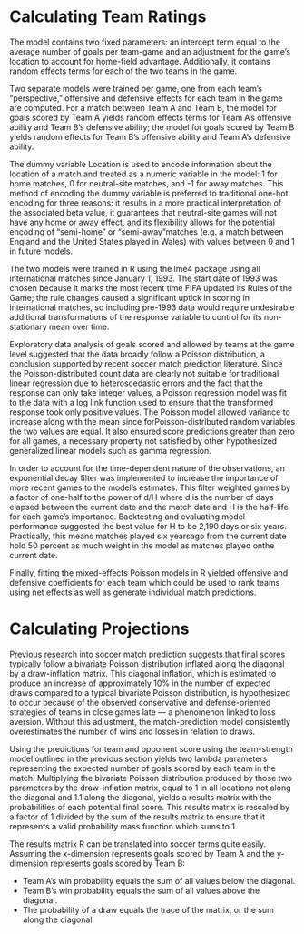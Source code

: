 
# Calculating Team Ratings

The model contains two fixed parameters: an intercept term equal to the average number of goals per team-game and an adjustment for the game’s location to account for home-field advantage. Additionally, it contains random effects terms for each of the two teams in the game. 

Two separate models were trained per game, one from each team’s “perspective,” offensive and defensive effects for each team in the game are computed. For a match between Team A and Team B, the model for goals scored by Team A yields random effects terms for Team A’s offensive ability and Team B’s defensive ability; the model for goals scored by Team B yields random effects for Team B’s offensive ability and Team A’s defensive ability. 

The dummy variable Location is used to encode information about the location of a match and treated as a numeric variable in the model: 1 for home matches, 0 for neutral-site matches, and -1 for away matches. This method of encoding the dummy variable is preferred to traditional one-hot encoding for three reasons: it results in a more practical interpretation of the associated beta value, it guarantees that neutral-site games will not have any home or away effect, and its flexibility allows for the potential encoding of “semi-home” or “semi-away”matches (e.g. a match between England and the United States played in Wales) with values between 0 and 1 in future models. 

The two models were trained in R using the lme4 package using all international matches 
since January 1, 1993. The start date of 1993 was chosen because it marks the most recent time FIFA updated its Rules of the Game; the rule changes caused a significant uptick in scoring in international matches, so including pre-1993 data would require undesirable additional transformations of the response variable to control for its non-stationary mean over time.

Exploratory data analysis of goals scored and allowed by teams at the game level suggested that the data broadly follow a Poisson distribution, a conclusion supported by recent soccer match prediction literature. Since the Poisson-distributed count data are clearly not suitable for traditional linear regression due to heteroscedastic errors and the fact that the response can only take integer values, a Poisson regression model was fit to the data with a log link function used to ensure that the transformed response took only positive values. The Poisson model allowed variance to increase along with the mean since forPoisson-distributed random variables the two values are equal. It also ensured score predictions greater than zero for all games, a necessary property not satisfied by other hypothesized generalized linear models such as gamma regression. 

In order to account for the time-dependent nature of the observations, an exponential decay filter was implemented to increase the importance of more recent games to the model’s  estimates. This filter weighted games by a factor of one-half to the power of d/H where d is the number of days elapsed between the current date and the match date and H is the half-life for each game’s importance. Backtesting and evaluating model performance suggested the best value for H to be 2,190 days or six years. Practically, this means matches played six yearsago from the current date hold 50 percent as much weight in the model as matches played onthe current date.

Finally, fitting the mixed-effects Poisson models in R yielded offensive and defensive coefficients for each team which could be used to rank teams using net effects as well as generate individual match predictions.

# Calculating Projections

Previous research into soccer match prediction suggests that final scores typically follow a bivariate Poisson distribution inflated along the diagonal by a draw-inflation matrix. This diagonal inflation, which is estimated to produce an increase of approximately 10% in the number of expected draws compared to a typical bivariate Poisson distribution, is hypothesized to occur because of the observed conservative and defense-oriented strategies of teams in close games late — a phenomenon linked to loss aversion. Without this adjustment,
the match-prediction model consistently overestimates the number of wins and losses in relation to draws. 

Using the predictions for team and opponent score using the team-strength model outlined in the previous section yields two lambda parameters representing the expected number of goals scored by each team in the match. Multiplying the bivariate Poisson distribution produced by those two parameters by the draw-inflation matrix, equal to 1 in all locations not along the diagonal and 1.1 along the diagonal, yields a results matrix with the probabilities of each potential final score. This results matrix is rescaled by a factor of 1
divided by the sum of the results matrix to ensure that it represents a valid probability mass function which sums to 1. 

The results matrix R can be translated into soccer terms quite easily. Assuming the x-dimension represents goals scored by Team A and the y-dimension represents goals scored by Team B:
  -   Team A’s win probability equals the sum of all values below the diagonal.
  -   Team B’s win probability equals the sum of all values above the diagonal.
  -   The probability of a draw equals the trace of the matrix, or the sum along the diagonal.

























